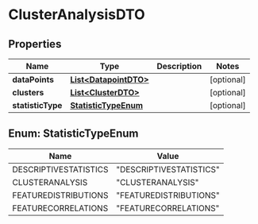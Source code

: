 # ClusterAnalysisDTO

## Properties
Name | Type | Description | Notes
------------ | ------------- | ------------- | -------------
**dataPoints** | [**List&lt;DatapointDTO&gt;**](DatapointDTO.md) |  |  [optional]
**clusters** | [**List&lt;ClusterDTO&gt;**](ClusterDTO.md) |  |  [optional]
**statisticType** | [**StatisticTypeEnum**](#StatisticTypeEnum) |  |  [optional]

<a name="StatisticTypeEnum"></a>
## Enum: StatisticTypeEnum
Name | Value
---- | -----
DESCRIPTIVESTATISTICS | &quot;DESCRIPTIVESTATISTICS&quot;
CLUSTERANALYSIS | &quot;CLUSTERANALYSIS&quot;
FEATUREDISTRIBUTIONS | &quot;FEATUREDISTRIBUTIONS&quot;
FEATURECORRELATIONS | &quot;FEATURECORRELATIONS&quot;
